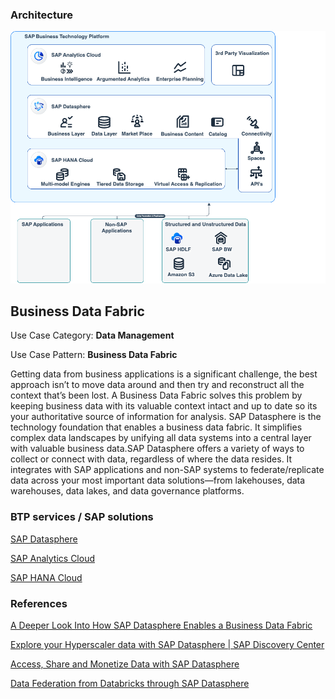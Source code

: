 <!-- dc-ref-arch-metadata : 
    {
        "id": "ref-arch-business_data_fabric",
        "name": "Business Data Fabric",
        "shortDescription": "Getting data from business applications is a significant challenge, the best approach isn’t to move data around and then try and reconstruct all the context that’s been lost.",
        "archDiagramLink": "architectures/business-data-fabric.png",
        "tags": "Data Analytics, Cross, Cloud",
        "category": "Data Analytics"
    }
dc-ref-arch-metadata  -->
### Architecture

![BTP Solution Architecture](architectures/business-data-fabric.png)

<!-- dc-ref-arch-detail-page-start -->
## **Business Data Fabric**

Use Case Category: **Data Management**

Use Case Pattern: **Business Data Fabric**

Getting data from business applications is a significant challenge, the best approach isn’t to move data around and then try and reconstruct all the context that’s been lost. A Business Data Fabric solves this problem by keeping business data with its valuable context intact and up to date so its your authoritative source of information for analysis. SAP Datasphere is the technology foundation that enables a business data fabric. It simplifies complex data landscapes by unifying all data systems into a central layer with valuable business data.SAP Datasphere offers a variety of ways to collect or connect with data, regardless of where the data resides. It integrates with SAP applications and non-SAP systems to federate/replicate data across your most important data solutions—from lakehouses, data warehouses, data lakes, and data governance platforms.

<!-- dc-ref-arch-detail-page-end -->

### BTP services / SAP solutions
<!-- dc-ref-arch-services-start -->

[SAP Datasphere](https://discovery-center.cloud.sap/#/serviceCatalog/a62771ea-b7bf-4746-9d4b-fec20ade5281)

[SAP Analytics Cloud](https://discovery-center.cloud.sap/serviceCatalog/sap-analytics-cloud)

[SAP HANA Cloud](https://discovery-center.cloud.sap/serviceCatalog/sap-hana-cloud)
<!-- dc-ref-arch-services-end -->

<!-- dc-ref-arch-resources-start -->

<!-- dc-ref-arch-resources-end -->

### References
<!-- dc-ref-arch-related-missions-start -->

[A Deeper Look Into How SAP Datasphere Enables a Business Data Fabric](https://news.sap.com/2023/03/sap-datasphere-business-data-fabric/)

[Explore your Hyperscaler data with SAP Datasphere | SAP Discovery Center](https://discovery-center.cloud.sap/missiondetail/3656/3699/)

[Access, Share and Monetize Data with SAP Datasphere](https://discovery-center.cloud.sap/missiondetail/3802/3856/)

[Data Federation from Databricks through SAP Datasphere](https://discovery-center.cloud.sap/missiondetail/4259/4517/)

<!-- dc-ref-arch-related-missions-end -->
